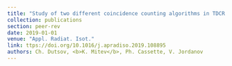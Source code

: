 ```yaml
---
title: "Study of two different coincidence counting algorithms in TDCR measurements"
collection: publications
section: peer-rev
date: 2019-01-01
venue: "Appl. Radiat. Isot."
link: ttps://doi.org/10.1016/j.apradiso.2019.108895
authors: Ch. Dutsov, <b>K. Mitev</b>, Ph. Cassette, V. Jordanov
---
```

